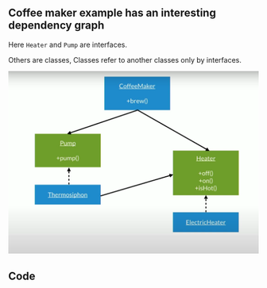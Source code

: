 
## Coffee maker example has an interesting dependency graph

Here `Heater` and `Pump` are interfaces.

Others are classes, Classes refer to another classes only by interfaces.

![Coffee maker dependency graph](images/usecaseexample.png)

## Code

